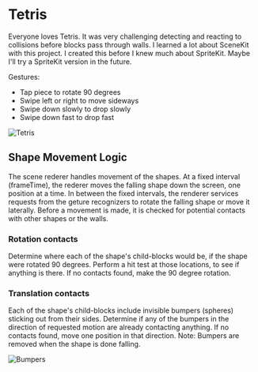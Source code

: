 # Tetris

Everyone loves Tetris.  It was very challenging detecting and reacting to collisions before blocks
pass through walls.  I learned a lot about SceneKit with this project.  I created this before I
knew much about SpriteKit.  Maybe I'll try a SpriteKit version in the future.

Gestures:
- Tap piece to rotate 90 degrees
- Swipe left or right to move sideways
- Swipe down slowly to drop slowly
- Swipe down fast to drop fast

![Tetris](https://github.com/InvaderZim62/Tetris/assets/34785252/15b4d110-c1a1-4c87-b9a6-ce3be0e59072)

## Shape Movement Logic

The scene rederer handles movement of the shapes.  At a fixed interval (frameTime), the rederer
moves the falling shape down the screen, one position at a time.  In between the fixed intervals,
the renderer services requests from the geture recognizers to rotate the falling shape or move it
laterally.  Before a movement is made, it is checked for potential contacts with other shapes or
the walls.

### Rotation contacts

Determine where each of the shape's child-blocks would be, if the shape were rotated 90 degrees.
Perform a hit test at those locations, to see if anything is there.  If no contacts found, make the
90 degree rotation.

### Translation contacts

Each of the shape's child-blocks include invisible bumpers (spheres) sticking out from their sides.
Determine if any of the bumpers in the direction of requested motion are already contacting anything.
If no contacts found, move one position in that direction.  Note: Bumpers are removed when the shape
is done falling.

![Bumpers](https://github.com/InvaderZim62/Tetris/assets/34785252/56db8891-8efc-4a5f-8773-b97dbb635df8)
